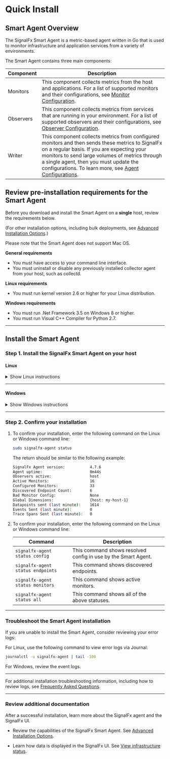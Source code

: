 <!--- OVERVIEW --->
# Quick Install

## Smart Agent Overview

The SignalFx Smart Agent is a metric-based agent written in Go that is used to monitor infrastructure and application services from a variety of environments.

The Smart Agent contains three main components:

| Component | Description |
|-----------|-------------|
| Monitors  |  This component collects metrics from the host and applications. For a list of supported monitors and their configurations, see [Monitor Configuration](./monitor-config.md).            |
| Observers |   This component collects metrics from services that are running in your environment. For a list of supported observers and their configurations, see [Observer Configuration](./observer-config.md).           |
| Writer    |   This component collects metrics from configured monitors and then sends these metrics to SignalFx on a regular basis. If you are expecting your monitors to send large volumes of metrics through a single agent, then you must update the configurations. To learn more, see [Agent Configurations](./config-schema.md#writer).          |


## Review pre-installation requirements for the Smart Agent

Before you download and install the Smart Agent on a **single** host, review the requirements below.

(For other installation options, including bulk deployments, see [Advanced Installation Options](./advanced-install-options.md).)

Please note that the Smart Agent does not support Mac OS.  

**General requirements**
- You must have access to your command line interface.
- You must uninstall or disable any previously installed collector agent from your host, such as collectd.

**Linux requirements**
- You must run kernel version 2.6 or higher for your Linux distribution.

**Windows requirements**
- You must run .Net Framework 3.5 on Windows 8 or higher.
- You must run Visual C++ Compiler for Python 2.7.

***

## Install the Smart Agent

### Step 1. Install the SignalFx Smart Agent on your host

#### Linux
<details>
<summary>Show Linux instructions</summary>
<p>
    
##### Option 1: From the SignalFx UI    

If you are reading this content from the SignalFx Smart Agent tile in the Integrations page, then simply copy and paste the following code into your command line. (The code within the tile is already populated with your realm and your organization's access token.)
    
```sh curl -sSL https://dl.signalfx.com/signalfx-agent.sh > /tmp/signalfx-agent.sh```
```sudo sh /tmp/signalfx-agent.sh --realm YOUR_SIGNALFX_REALM YOUR_SIGNALFX_API_TOKEN```

***

##### Option 2: From the documentation site 

If you are reading this content from the SignalFx documentation site, then SignalFx recommends that you access the Integrations page in the SignalFx UI to copy the pre-populated installation code.  

1. Log in to SignalFx and click the **Integrations** tab to open the Integrations page. Look for the SignalFx Smart Agent tile. You can search for it by name, or find it in the **Essential Services** section.
2. Under **Essential Services**, click **SignalFx Smart Agent**.
3. Click **Setup**.
4. Locate the text box for Linux users.
5. Copy, paste, and run the code in your command line. (The code within the tile is already populated with your realm and your organization's access token.)  

</p>
</details>

***

#### Windows

<details>
<summary>Show Windows instructions</summary>
<p>

##### Option 1: From the SignalFx UI    
If you are reading this content from the SignalFx Smart Agent tile in the Integrations page, then simply copy and paste the following code into your command line. (The code within the tile is already populated with your realm and your organization's access token.)

```sh
& {Set-ExecutionPolicy Bypass -Scope Process -Force; $script = ((New-Object System.Net.WebClient).DownloadString('https://dl.signalfx.com/signalfx-agent.ps1')); $params = @{access_token = "YOUR_SIGNALFX_API_TOKEN"; ingest_url = "https://ingest.YOUR_SIGNALFX_REALM.signalfx.com"; api_url = "https://api.YOUR_SIGNALFX_REALM.signalfx.com"}; Invoke-Command -ScriptBlock ([scriptblock]::Create(". {$script} $(&{$args} @params)"))}
```

***

##### Option 2: From the documentation site 
If you are reading this content from the SignalFx documentation site, then SignalFx recommends that you access the Integrations page in the SignalFx UI to copy the pre-populated installation code.  

1. Log in to SignalFx and click the **Integrations** tab to open the Integrations page. Look for the SignalFx Smart Agent tile. You can search for it by name, or find it in the **Essential Services** section.
2. Under **Essential Services**, click **SignalFx Smart Agent**.
3. Click **Setup**.
4. Locate the text box for Windows users.
5. Copy, paste, and run the code in your command line. (The code within the tile is already populated with your realm and your organization's access token.)  

The agent will be installed as a Windows service and will log to the Windows Event Log.
</p>
</details>

***

### Step 2. Confirm your installation

1. To confirm your installation, enter the following command on the Linux or Windows command line: 

    ```sh
    sudo signalfx-agent status
    ```

    The return should be similar to the following example:  

    ```sh
    SignalFx Agent version:           4.7.6
    Agent uptime:                     8m44s
    Observers active:                 host
    Active Monitors:                  16
    Configured Monitors:              33
    Discovered Endpoint Count:        6
    Bad Monitor Config:               None
    Global Dimensions:                {host: my-host-1}
    Datapoints sent (last minute):    1614
    Events Sent (last minute):        0
    Trace Spans Sent (last minute):   0
    ```

2. To confirm your installation, enter the following command on the Linux or Windows command line: 

    | Command | Description   |
    |---|---|
    | <code>signalfx-agent status config</code>   | This command shows resolved config in use by the Smart Agent. |
    | <code>signalfx-agent status endpoints</code>  | This command shows discovered endpoints.  |
    | <code>signalfx-agent status monitors</code>  | This command shows active monitors.  |
    | <code>signalfx-agent status all</code>  | This command shows all of the above statuses. |

***

### Troubleshoot the Smart Agent installation

If you are unable to install the Smart Agent, consider reviewing your error logs: 

For Linux, use the following command to view error logs via Journal:

```sh
journalctl -u signalfx-agent | tail -100
```

For Windows, review the event logs.

***

For additional installation troubleshooting information, including how to review logs, see [Frequently Asked Questions](./faq.md).

***

### Review additional documentation

After a successful installation, learn more about the SignalFx agent and the SignalFx UI. 

* Review the capabilities of the SignalFx Smart Agent. See [Advanced Installation Options](./advanced-install-options.md).

* Learn how data is displayed in the SignalFx UI. See [View infrastructure status](https://docs.signalfx.com/en/latest/getting-started/quick-start.html#step-3-view-infrastructure-status).
